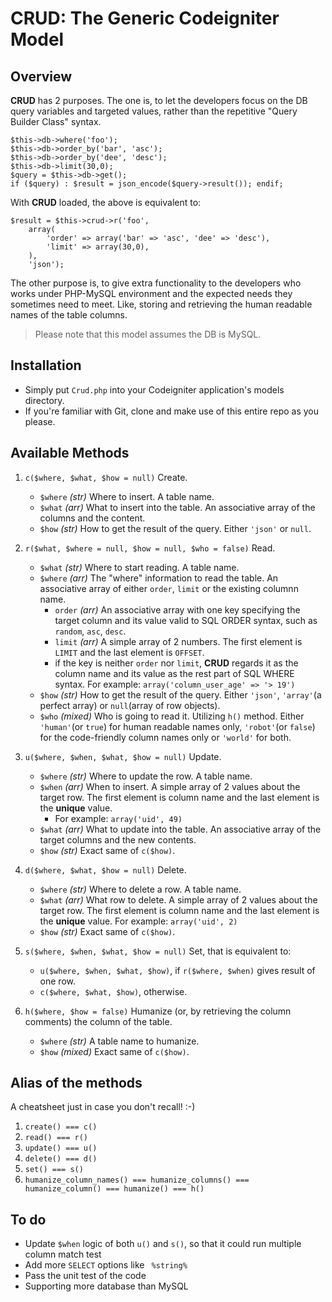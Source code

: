 # CRUD: The Generic Codeigniter Model #

## Overview ##

**CRUD** has 2 purposes. The one is, to let the developers focus on the DB query variables and targeted values, rather than the repetitive "Query Builder Class" syntax.

    $this->db->where('foo');
    $this->db->order_by('bar', 'asc');
    $this->db->order_by('dee', 'desc');
    $this->db->limit(30,0);
    $query = $this->db->get();
    if ($query) : $result = json_encode($query->result()); endif;

With **CRUD** loaded, the above is equivalent to:

    $result = $this->crud->r('foo',
        array(
            'order' => array('bar' => 'asc', 'dee' => 'desc'),
            'limit' => array(30,0),
        ),
        'json');

The other purpose is, to give extra functionality to the developers who works under PHP-MySQL environment and the expected needs they sometimes need to meet. Like, storing and retrieving the human readable names of the table columns.

> Please note that this model assumes the DB is MySQL.

## Installation ##

- Simply put `Crud.php` into your Codeigniter application's models directory.
- If you're familiar with Git, clone and make use of this entire repo as you please.

## Available Methods ##

1. `c($where, $what, $how = null)`
    Create.
    -  `$where` *(str)* Where to insert. A table name.
    - `$what` *(arr)* What to insert into the table. An associative array of the columns and the content.
    - `$how` *(str)* How to get the result of the query. Either `'json'` or `null`.


2.  `r($what, $where = null, $how = null, $who = false)`
    Read.
    - `$what`   *(str)* Where to start reading. A table name.
    - `$where` *(arr)* The "where" information to read the table. An associative array of either `order`, `limit` or the existing columnn name.
      - `order` *(arr)* An associative array with one key specifying the target column and its value valid to SQL ORDER syntax, such as `random`, `asc`, `desc`.
      - `limit` *(arr)* A simple array of 2 numbers. The first element is `LIMIT` and the last element is `OFFSET`.
      - if the key is neither `order` nor `limit`, **CRUD** regards it as the column name and its value as the rest part of SQL WHERE syntax.
      For example: `array('column_user_age' => '> 19')`
    - `$how` *(str)* How to get the result of the query. Either `'json'`, `'array'`(a perfect array) or `null`(array of row objects).
    - `$who` *(mixed)* Who is going to read it. Utilizing `h()` method. Either `'human'`(or `true`) for human readable names only, `'robot'`(or `false`) for the code-friendly column names only or `'world'` for both.


3.  `u($where, $when, $what, $how = null)`
    Update.
    - `$where` *(str)* Where to update the row. A table name.
    - `$when` *(arr)* When to insert. A simple array of 2 values about the target row. The first element is column name and the last element is the **unique** value.
        - For example: `array('uid', 49)`
    - `$what` *(arr)* What to update into the table. An associative array of the target columns and the new contents.
    - `$how` *(str)* Exact same of `c($how)`.


4.  `d($where, $what, $how = null)`
    Delete.
    - `$where` *(str)* Where to delete a row. A table name.
    - `$what` *(arr)* What row to delete. A simple array of 2 values about the target row. The first element is column name and the last element is the **unique** value.
        For example: `array('uid', 2)`
    - `$how` *(str)* Exact same of `c($how)`.


5. `s($where, $when, $what, $how = null)`
    Set, that is equivalent to:
    - `u($where, $when, $what, $how)`, if `r($where, $when)` gives result of one row.
    - `c($where, $what, $how)`, otherwise.


6.  `h($where, $how = false)`
    Humanize (or, by retrieving the column comments) the column of the table.
    - `$where` *(str)* A table name to humanize.
    - `$how` *(mixed)* Exact same of `c($how)`.


## Alias of the methods ##

A cheatsheet just in case you don't recall! :-)

1.  `create() === c()`
2.  `read() === r()`
3.  `update() === u()`
4.  `delete() === d()`
5.  `set() === s()`
6. `humanize_column_names() === humanize_columns() === humanize_column() === humanize() === h()`

## To do ##

*   Update `$when` logic of both `u()` and `s()`, so that it could run multiple column match test
*   Add more `SELECT` options like ` %string%`
*   Pass the unit test of the code
*   Supporting more database than MySQL